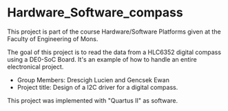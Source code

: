 # Hardware_Software_compass


This project is part of the course Hardware/Software Platforms given at the Faculty of Engineering of Mons.

The goal of this project is to read the data from a HLC6352 digital compass using a DE0-SoC Board. It's an example of how to handle an entire electronical project.

* Group Members: Drescigh Lucien and Gencsek Ewan
* Project title: Design of a I2C driver for a digital compass.

This project was implemented with "Quartus II" as software.
